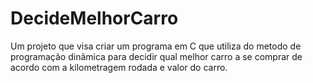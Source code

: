 # DecideMelhorCarro
Um projeto que visa criar um programa em C que utiliza do metodo de programação dinâmica para decidir qual melhor carro a se comprar de acordo com a kilometragem rodada e valor do carro.
